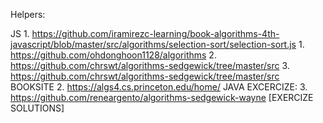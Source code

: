 Helpers: 

JS
    1. https://github.com/iramirezc-learning/book-algorithms-4th-javascript/blob/master/src/algorithms/selection-sort/selection-sort.js
    1. https://github.com/ohdonghoon1128/algorithms
    2. https://github.com/chrswt/algorithms-sedgewick/tree/master/src
    3. https://github.com/chrswt/algorithms-sedgewick/tree/master/src
BOOKSITE
    2. https://algs4.cs.princeton.edu/home/
JAVA EXCERCIZE:
    3. https://github.com/reneargento/algorithms-sedgewick-wayne [EXERCIZE SOLUTIONS]
